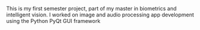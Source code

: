 This is my first semester project, part of my master in biometrics and intelligent vision. I worked on image and audio processing app development using the Python PyQt GUI framework
